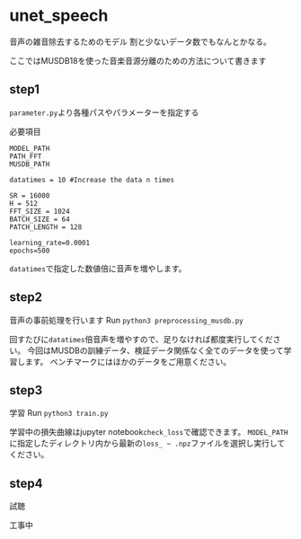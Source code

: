 # unet_speech

音声の雑音除去するためのモデル
割と少ないデータ数でもなんとかなる。

ここではMUSDB18を使った音楽音源分離のための方法について書きます

## step1
`parameter.py`より各種パスやパラメーターを指定する

必要項目
```
MODEL_PATH
PATH_FFT
MUSDB_PATH

datatimes = 10 #Increase the data n times

SR = 16000
H = 512
FFT_SIZE = 1024
BATCH_SIZE = 64
PATCH_LENGTH = 128

learning_rate=0.0001
epochs=500
```
`datatimes`で指定した数値倍に音声を増やします。

## step2
音声の事前処理を行います
Run `python3 preprocessing_musdb.py`

回すたびに`datatimes`倍音声を増やすので、足りなければ都度実行してください。
今回はMUSDBの訓練データ、検証データ関係なく全てのデータを使って学習します。
ベンチマークにはほかのデータをご用意ください。

## step3
学習
Run `python3 train.py`

学習中の損失曲線はjupyter notebook`check_loss`で確認できます。
`MODEL_PATH`に指定したディレクトリ内から最新の`loss_ ~ .npz`ファイルを選択し実行してください。

## step4
試聴

工事中
